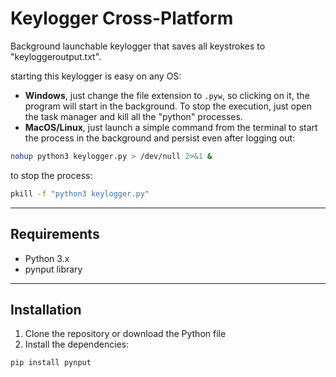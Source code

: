 # Keylogger Cross-Platform

Background launchable keylogger that saves all keystrokes to "keyloggeroutput.txt".

starting this keylogger is easy on any OS:
- **Windows**, just change the file extension to `.pyw`, so clicking on it, the program will start in the background. To stop the execution, just open the task manager and kill all the "python" processes.
- **MacOS/Linux**, just launch a simple command from the terminal to start the process in the background and persist even after logging out:
```bash
nohup python3 keylogger.py > /dev/null 2>&1 &
```

to stop the process:
```bash
pkill -f "python3 keylogger.py"
```

---

## Requirements

- Python 3.x
- pynput library

---

## Installation

1. Clone the repository or download the Python file
2. Install the dependencies:
```bash
pip install pynput